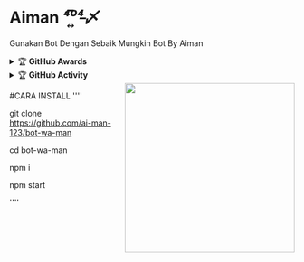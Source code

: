 # Aiman *͘⁴̅⁰͍⁴̵〆*
Gunakan Bot Dengan Sebaik Mungkin
Bot By Aiman 
</p>
<details>
    <summary>&#127942 <b>GitHub Awards</b></summary><br/>

![Github Trophy](https://github-profile-trophy.vercel.app/?username=ai-man-123)

</details>

<details>
    <summary>&#127942 <b>GitHub Activity</b></summary><br/>

![Metrics](https://metrics.lecoq.io/ai-man-123?template=classic&repositories.forks=true&languages=1&languages.colors=github&languages.threshold=0%25&config.timezone=Asia%2FMakassar)

</details> 
<img align="right" width="300" src="https://i.imgur.com/ugWb6BU.gif" />

#CARA INSTALL 
''''

git clone https://github.com/ai-man-123/bot-wa-man

cd bot-wa-man

npm i

npm start 

''''
